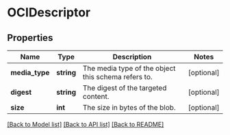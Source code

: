 # OCIDescriptor

## Properties
Name | Type | Description | Notes
------------ | ------------- | ------------- | -------------
**media_type** | **string** | The media type of the object this schema refers to. | [optional] 
**digest** | **string** | The digest of the targeted content. | [optional] 
**size** | **int** | The size in bytes of the blob. | [optional] 

[[Back to Model list]](../../README.md#documentation-for-models) [[Back to API list]](../../README.md#documentation-for-api-endpoints) [[Back to README]](../../README.md)

